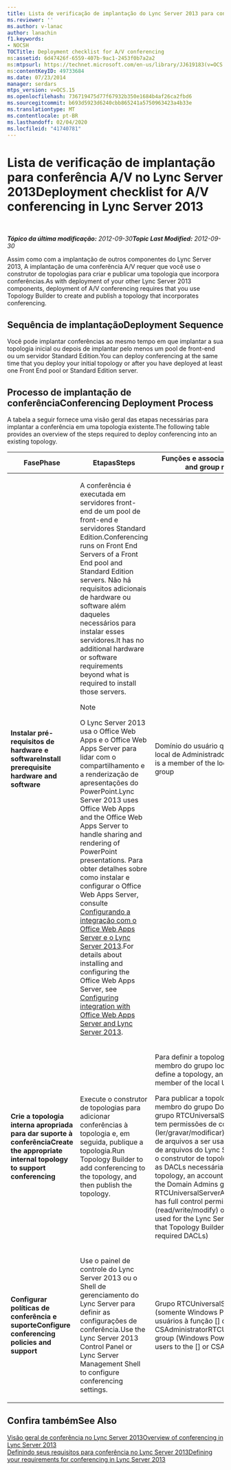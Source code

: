 ```yaml
---
title: Lista de verificação de implantação do Lync Server 2013 para conferência A/V
ms.reviewer: ''
ms.author: v-lanac
author: lanachin
f1.keywords:
- NOCSH
TOCTitle: Deployment checklist for A/V conferencing
ms:assetid: 6d47426f-6559-407b-9ac1-2453f0b7a2a2
ms:mtpsurl: https://technet.microsoft.com/en-us/library/JJ619183(v=OCS.15)
ms:contentKeyID: 49733684
ms.date: 07/23/2014
manager: serdars
mtps_version: v=OCS.15
ms.openlocfilehash: 736719475d77f67932b350e1684b4af26ca2fbd6
ms.sourcegitcommit: b693d5923d6240cbb865241a5750963423a4b33e
ms.translationtype: MT
ms.contentlocale: pt-BR
ms.lasthandoff: 02/04/2020
ms.locfileid: "41740781"
---
```

<div data-xmlns="http://www.w3.org/1999/xhtml">

<div class="topic" data-xmlns="http://www.w3.org/1999/xhtml" data-msxsl="urn:schemas-microsoft-com:xslt" data-cs="http://msdn.microsoft.com/en-us/">

<div data-asp="http://msdn2.microsoft.com/asp">

# <a name="deployment-checklist-for-av-conferencing-in-lync-server-2013"></a><span data-ttu-id="eae46-102">Lista de verificação de implantação para conferência A/V no Lync Server 2013</span><span class="sxs-lookup"><span data-stu-id="eae46-102">Deployment checklist for A/V conferencing in Lync Server 2013</span></span>

</div>

<div id="mainSection">

<div id="mainBody">

<span> </span>

<span data-ttu-id="eae46-103">_**Tópico da última modificação:** 2012-09-30_</span><span class="sxs-lookup"><span data-stu-id="eae46-103">_**Topic Last Modified:** 2012-09-30_</span></span>

<span data-ttu-id="eae46-104">Assim como com a implantação de outros componentes do Lync Server 2013, A implantação de uma conferência A/V requer que você use o construtor de topologias para criar e publicar uma topologia que incorpora conferências.</span><span class="sxs-lookup"><span data-stu-id="eae46-104">As with deployment of your other Lync Server 2013 components, deployment of A/V conferencing requires that you use Topology Builder to create and publish a topology that incorporates conferencing.</span></span>

<div>

## <a name="deployment-sequence"></a><span data-ttu-id="eae46-105">Sequência de implantação</span><span class="sxs-lookup"><span data-stu-id="eae46-105">Deployment Sequence</span></span>

<span data-ttu-id="eae46-106">Você pode implantar conferências ao mesmo tempo em que implantar a sua topologia inicial ou depois de implantar pelo menos um pool de front-end ou um servidor Standard Edition.</span><span class="sxs-lookup"><span data-stu-id="eae46-106">You can deploy conferencing at the same time that you deploy your initial topology or after you have deployed at least one Front End pool or Standard Edition server.</span></span>

</div>

<div>

## <a name="conferencing-deployment-process"></a><span data-ttu-id="eae46-107">Processo de implantação de conferência</span><span class="sxs-lookup"><span data-stu-id="eae46-107">Conferencing Deployment Process</span></span>

<span data-ttu-id="eae46-108">A tabela a seguir fornece uma visão geral das etapas necessárias para implantar a conferência em uma topologia existente.</span><span class="sxs-lookup"><span data-stu-id="eae46-108">The following table provides an overview of the steps required to deploy conferencing into an existing topology.</span></span>


<table>
<colgroup>
<col style="width: 25%" />
<col style="width: 25%" />
<col style="width: 25%" />
<col style="width: 25%" />
</colgroup>
<thead>
<tr class="header">
<th><span data-ttu-id="eae46-109">Fase</span><span class="sxs-lookup"><span data-stu-id="eae46-109">Phase</span></span></th>
<th><span data-ttu-id="eae46-110">Etapas</span><span class="sxs-lookup"><span data-stu-id="eae46-110">Steps</span></span></th>
<th><span data-ttu-id="eae46-111">Funções e associações de grupo</span><span class="sxs-lookup"><span data-stu-id="eae46-111">Roles and group memberships</span></span></th>
<th><span data-ttu-id="eae46-112">Documentação</span><span class="sxs-lookup"><span data-stu-id="eae46-112">Documentation</span></span></th>
</tr>
</thead>
<tbody>
<tr class="odd">
<td><p><span data-ttu-id="eae46-113"><strong>Instalar pré-requisitos de hardware e software</strong></span><span class="sxs-lookup"><span data-stu-id="eae46-113"><strong>Install prerequisite hardware and software</strong></span></span></p></td>
<td><p><span data-ttu-id="eae46-114">A conferência é executada em servidores front-end de um pool de front-end e servidores Standard Edition.</span><span class="sxs-lookup"><span data-stu-id="eae46-114">Conferencing runs on Front End Servers of a Front End pool and Standard Edition servers.</span></span> <span data-ttu-id="eae46-115">Não há requisitos adicionais de hardware ou software além daqueles necessários para instalar esses servidores.</span><span class="sxs-lookup"><span data-stu-id="eae46-115">It has no additional hardware or software requirements beyond what is required to install those servers.</span></span></p>
<div>

> [!NOTE]  
> <span data-ttu-id="eae46-116">O Lync Server 2013 usa o Office Web Apps e o Office Web Apps Server para lidar com o compartilhamento e a renderização de apresentações do PowerPoint.</span><span class="sxs-lookup"><span data-stu-id="eae46-116">Lync Server 2013 uses Office Web Apps and the Office Web Apps Server to handle sharing and rendering of PowerPoint presentations.</span></span> <span data-ttu-id="eae46-117">Para obter detalhes sobre como instalar e configurar o Office Web Apps Server, consulte <A href="lync-server-2013-enabling-office-web-apps-server-and-lync-server-2013.md">Configurando a integração com o Office Web Apps Server e o Lync Server 2013</A>.</span><span class="sxs-lookup"><span data-stu-id="eae46-117">For details about installing and configuring the Office Web Apps Server, see <A href="lync-server-2013-enabling-office-web-apps-server-and-lync-server-2013.md">Configuring integration with Office Web Apps Server and Lync Server 2013</A>.</span></span>


</div></td>
<td><p><span data-ttu-id="eae46-118">Domínio do usuário que é membro do grupo local de Administradores</span><span class="sxs-lookup"><span data-stu-id="eae46-118">Domain user who is a member of the local Administrators group</span></span></p></td>
<td><p><span data-ttu-id="eae46-119"><a href="lync-server-2013-supported-hardware.md">Hardware com suporte para o Lync Server 2013</a> na documentação de suporte</span><span class="sxs-lookup"><span data-stu-id="eae46-119"><a href="lync-server-2013-supported-hardware.md">Supported hardware for Lync Server 2013</a> in the Supportability documentation</span></span></p>
<p><span data-ttu-id="eae46-120"><a href="lync-server-2013-server-software-and-infrastructure-support.md">Suporte de software e infraestrutura do servidor no Lync Server 2013</a> na documentação de suporte</span><span class="sxs-lookup"><span data-stu-id="eae46-120"><a href="lync-server-2013-server-software-and-infrastructure-support.md">Server software and infrastructure support in Lync Server 2013</a> in the Supportability documentation</span></span></p>
<p><span data-ttu-id="eae46-121"><a href="lync-server-2013-determining-your-system-requirements.md">Determinação dos requisitos do sistema para o Lync Server 2013</a> na documentação de planejamento.</span><span class="sxs-lookup"><span data-stu-id="eae46-121"><a href="lync-server-2013-determining-your-system-requirements.md">Determining your system requirements for Lync Server 2013</a> in the Planning documentation.</span></span></p>
<p><span data-ttu-id="eae46-122"><a href="lync-server-2013-technical-requirements-for-archiving.md">Requisitos técnicos para arquivamento no Lync Server 2013</a> na documentação de planejamento.</span><span class="sxs-lookup"><span data-stu-id="eae46-122"><a href="lync-server-2013-technical-requirements-for-archiving.md">Technical requirements for Archiving in Lync Server 2013</a> in the Planning documentation.</span></span></p></td>
</tr>
<tr class="even">
<td><p><span data-ttu-id="eae46-123"><strong>Crie a topologia interna apropriada para dar suporte à conferência</strong></span><span class="sxs-lookup"><span data-stu-id="eae46-123"><strong>Create the appropriate internal topology to support conferencing</strong></span></span></p></td>
<td><p><span data-ttu-id="eae46-124">Execute o construtor de topologias para adicionar conferências à topologia e, em seguida, publique a topologia.</span><span class="sxs-lookup"><span data-stu-id="eae46-124">Run Topology Builder to add conferencing to the topology, and then publish the topology.</span></span></p></td>
<td><p><span data-ttu-id="eae46-125">Para definir a topologia, uma conta que é membro do grupo local de Usuários</span><span class="sxs-lookup"><span data-stu-id="eae46-125">To define a topology, an account that is a member of the local Users group</span></span></p>
<p><span data-ttu-id="eae46-126">Para publicar a topologia, uma conta que é membro do grupo Domain admins e do grupo RTCUniversalServerAdmins e que tem permissões de controle total (ler/gravar/modificar) no compartilhamento de arquivos a ser usado para o repositório de arquivos do Lync Server 2013 (para que o construtor de topologias possa configurar as DACLs necessárias)</span><span class="sxs-lookup"><span data-stu-id="eae46-126">To publish the topology, an account that is a member of the Domain Admins group and RTCUniversalServerAdmins group, and that has full control permissions (read/write/modify) on the file share to be used for the Lync Server 2013 file store (so that Topology Builder can configure the required DACLs)</span></span></p></td>
<td><p><span data-ttu-id="eae46-127"><a href="lync-server-2013-define-and-configure-a-topology-in-topology-builder.md">Defina e configure uma topologia no construtor de topologias para o Lync Server 2013</a> na documentação de implantação.</span><span class="sxs-lookup"><span data-stu-id="eae46-127"><a href="lync-server-2013-define-and-configure-a-topology-in-topology-builder.md">Define and configure a topology in Topology Builder for Lync Server 2013</a> in the Deployment documentation.</span></span></p></td>
</tr>
<tr class="odd">
<td><p><span data-ttu-id="eae46-128"><strong>Configurar políticas de conferência e suporte</strong></span><span class="sxs-lookup"><span data-stu-id="eae46-128"><strong>Configure conferencing policies and support</strong></span></span></p></td>
<td><p><span data-ttu-id="eae46-129">Use o painel de controle do Lync Server 2013 ou o Shell de gerenciamento do Lync Server para definir as configurações de conferência.</span><span class="sxs-lookup"><span data-stu-id="eae46-129">Use the Lync Server 2013 Control Panel or Lync Server Management Shell to configure conferencing settings.</span></span></p></td>
<td><p><span data-ttu-id="eae46-130">Grupo RTCUniversalServerAdmins (somente Windows PowerShell) ou atribuir usuários à função [] ou CSAdministrator</span><span class="sxs-lookup"><span data-stu-id="eae46-130">RTCUniversalServerAdmins group (Windows PowerShell only) or assign users to the [] or CSAdministrator role</span></span></p></td>
<td><p><span data-ttu-id="eae46-131"><a href="lync-server-2013-conferencing-policies.md">Políticas de conferência no Lync Server 2013</a> na documentação de operações.</span><span class="sxs-lookup"><span data-stu-id="eae46-131"><a href="lync-server-2013-conferencing-policies.md">Conferencing policies in Lync Server 2013</a> in the Operations documentation.</span></span></p></td>
</tr>
</tbody>
</table>


</div>

<div>

## <a name="see-also"></a><span data-ttu-id="eae46-132">Confira também</span><span class="sxs-lookup"><span data-stu-id="eae46-132">See Also</span></span>


[<span data-ttu-id="eae46-133">Visão geral de conferência no Lync Server 2013</span><span class="sxs-lookup"><span data-stu-id="eae46-133">Overview of conferencing in Lync Server 2013</span></span>](lync-server-2013-overview-of-conferencing.md)  
[<span data-ttu-id="eae46-134">Definindo seus requisitos para conferência no Lync Server 2013</span><span class="sxs-lookup"><span data-stu-id="eae46-134">Defining your requirements for conferencing in Lync Server 2013</span></span>](lync-server-2013-defining-your-requirements-for-conferencing.md)  
  

</div>

</div>

<span> </span>

</div>

</div>

</div>

